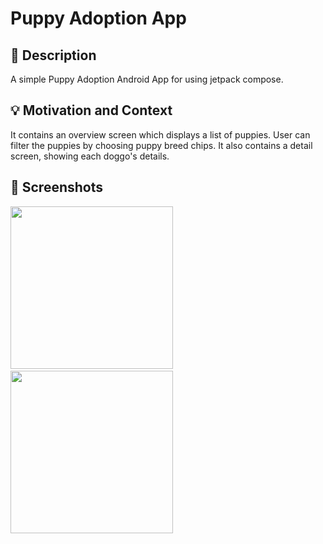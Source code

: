# Puppy Adoption App

## :scroll: Description
A simple Puppy Adoption Android App for using jetpack compose.


## :bulb: Motivation and Context
It contains an overview screen which displays a list of puppies. User can filter the puppies by choosing puppy breed chips.
It also contains a detail screen, showing each doggo's details.


## :camera_flash: Screenshots
<img src="/results/screenshot_1.png" width="260"> &emsp; <img src="/results/screenshot_2.png" width="260">
